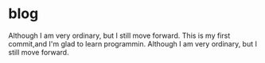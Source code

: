 # blog

Although I am very ordinary, but I still move forward.
This is my first commit,and I'm glad to learn programmin.
Although I am very ordinary, but I still move forward.
